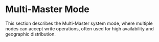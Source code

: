 # Multi-Master Mode

This section describes the Multi-Master system mode, where multiple nodes can accept write operations, often used for high availability and geographic distribution.
